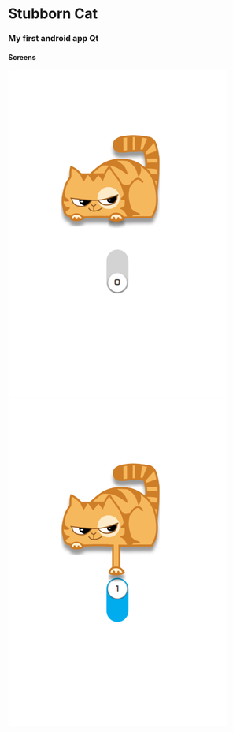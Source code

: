 # Stubborn Cat
### My first android app Qt

#### Screens
<p>
    <img src="https://raw.githubusercontent.com/Shviderskiy/StubbornCat/master/screens/screen1.png">
    <img src="https://raw.githubusercontent.com/Shviderskiy/StubbornCat/master/screens/screen2.png">
</p>

